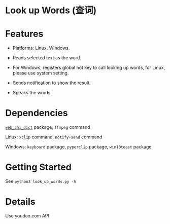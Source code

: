 # Look up Words (查词)

# Features

- Platforms: Linux, Windows.

- Reads selected text as the word.

- For Windows, registers global hot key to call looking up words, for Linux, please use system setting.

- Sends notification to show the result.

- Speaks the words.

# Dependencies

[`web_chi_dict`](https://github.com/StephanoGeorge/Web-Chi-Dict-SDK) package, `ffmpeg` command

Linux: `xclip` command, `notify-send` command

Windows: `keyboard` package, `pyperclip` package, `win10toast` package

# Getting Started

See `python3 look_up_words.py -h`

# Details

Use youdao.com API
